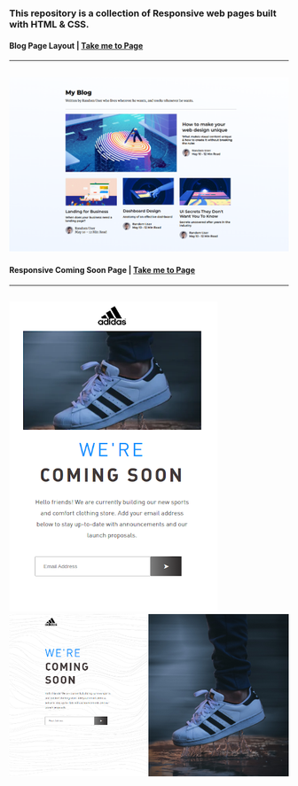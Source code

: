 ### This repository is a collection of Responsive web pages built with HTML & CSS.

#### Blog Page Layout | [Take me to Page](https://iamme24cl.github.io/responsive-web-pages/blog-layout/ "Blog Page Layout")
---  
![Blog Page Layout](/images/blog-layout.png "Blog Page Layout")
---
#### Responsive Coming Soon Page | [Take me to Page](https://iamme24cl.github.io/responsive-web-pages/coming-soon-page/ "Coming Soon Page")
---
![Coming Soon Page Mobile](/images/coming-soon-mobile.png "Coming Soon Page Mobile")
![Coming Soon Page Desktop](/images/coming-soon-desktop.png "Coming Soon Page Desktop")
---
